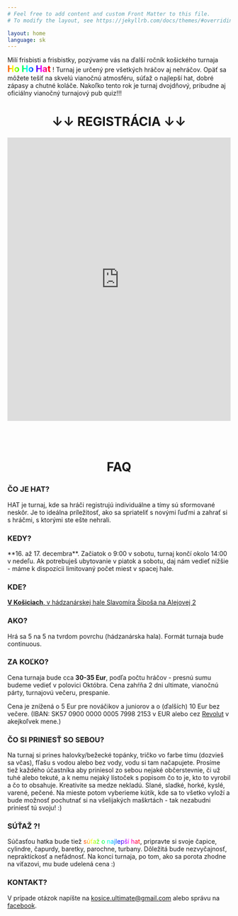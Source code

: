 ```yaml
---
# Feel free to add content and custom Front Matter to this file.
# To modify the layout, see https://jekyllrb.com/docs/themes/#overriding-theme-defaults

layout: home
language: sk
---
```


<style>

.language-switcher {
  padding-bottom: 2px;
  float: right;
  color: blue;
}

.animated_rainbow_1 {
  background-image: -webkit-linear-gradient(left, #f00, #ff2b00, #f50, #ff8000, #fa0, #ffd500, #ff0, #d4ff00, #af0, #80ff00, #5f0, #2bff00, #0f0, #00ff2a, #0f5, #00ff80, #0fa, #00ffd5, #0ff, #00d5ff, #0af, #0080ff, #05f, #002aff, #00f, #2b00ff, #50f, #8000ff, #a0f, #d400ff, #f0f, #ff00d4, #f0a, #ff0080, #f05, #ff002b, #f00);
  -webkit-animation: animatedBackground_a 20s linear infinite alternate;
  -webkit-background-clip: text;
  -webkit-text-fill-color: #0000;
  background-clip: text;
}

@keyframes animatedBackground_a {
  0% { background-position: 0 0 }
  100% { background-position: -500px 0 }
}

</style>

Milí frisbisti a frisbistky, pozývame vás na ďalší ročník košického turnaja <a class="animated_rainbow_1" style="font-weight: bold; font-size: 20px;">Ho Ho Hat</a> ! Turnaj je určený pre všetkých hráčov aj nehráčov. Opäť sa môžete tešiť na skvelú vianočnú atmosféru, súťaž o najlepší hat, dobré zápasy a chutné koláče. Nakoľko tento rok je turnaj dvojdňový, pribudne aj oficiálny vianočný turnajový pub quiz!!!

<h1 style="text-align: center;">↓↓ REGISTRÁCIA ↓↓</h1>

<iframe src="https://docs.google.com/forms/d/e/1FAIpQLSe42J1LtoMleqK9MhkYiA3I97T_Fgza2eT-omgTHCkKgbR7pQ/viewform?embedded=true" width="100%" height="640" frameborder="0" marginheight="0" marginwidth="0">Loading…</iframe>  

<br/><br/>
<h1 style="text-align: center;">FAQ</h1>  

### ČO JE HAT?

HAT je turnaj, kde sa hráči registrujú individuálne a tímy sú sformované neskôr. Je to ideálna príležitosť, ako sa spriateliť s novými ľuďmi a zahrať si s hráčmi, s ktorými ste ešte nehrali.

### KEDY?

<p> **16. až 17. decembra**. Začiatok o 9:00 v sobotu, turnaj končí okolo 14:00 v nedeľu. Ak potrebuješ ubytovanie v piatok a sobotu, daj nám vedieť nižšie - máme k dispozícii limitovaný počet miest v spacej hale.</p>

### KDE?

<a href="https://goo.gl/maps/TZL577dL1HTvbYUs7">**V Košiciach**, v hádzanárskej hale Slavomíra Šípoša na Alejovej 2</a>

### AKO?

Hrá sa 5 na 5 na tvrdom povrchu (hádzanárska hala). Formát turnaja bude continuous.

### ZA KOĽKO?

Cena turnaja bude cca **30-35 Eur**, podľa počtu hráčov - presnú sumu budeme vedieť v polovici Októbra. Cena zahŕňa 2 dni ultimate, vianočnú párty, turnajovú večeru, prespanie.

Cena je znížená o 5 Eur pre nováčikov a juniorov a o (ďalších) 10 Eur bez večere. (IBAN: SK57 0900 0000 0005 7998 2153 v EUR alebo cez <a href="https://revolut.me/mirosl21">Revolut</a> v akejkoľvek mene.)

### ČO SI PRINIESŤ SO SEBOU?

Na turnaj si prines halovky/bežecké topánky, tričko vo farbe tímu (dozvieš sa včas), fľašu s vodou alebo bez vody, vodu si tam načapujete. Prosíme tiež každého účastníka aby priniesol zo sebou nejaké občerstevnie, či už tuhé alebo tekuté, a k nemu nejaký lístoček s popisom čo to je, kto to vyrobil a čo to obsahuje. Kreativite sa medze nekladú. Slané, sladké, horké, kyslé, varené, pečené. Na mieste potom vyberieme kútik, kde sa to všetko vyloží a bude možnosť pochutnať si na všelijakých maškrtách - tak nezabudni priniesť tú svoju! :)

### SÚŤAŽ ?!

Súčasťou hatka bude tiež <a class="animated_rainbow_1">súťaž o najlepší hat</a>, pripravte si svoje čapice, cylindre, čapurdy, baretky, parochne, turbany. Dôležitá bude nezvyčajnosť, nepraktickosť a nefádnosť. Na konci turnaja, po tom, ako sa porota zhodne na víťazovi, mu bude udelená cena :)

### KONTAKT?

V prípade otázok napíšte na kosice.ultimate@gmail.com alebo správu na <a href="https://www.facebook.com/Ultimatekosice">facebook</a>.